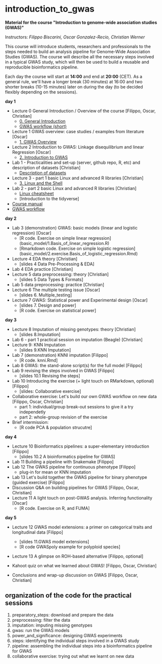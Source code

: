 # introduction_to_gwas

**Material for the course "Introduction to genome-wide association studies (GWAS)"**

Instructors: *Filippo Biscarini, Oscar Gonzalez-Recio, Christian Werner*

This course will introduce students, researchers and professionals to the steps needed to build an analysis pipeline for Genome-Wide Association Studies (GWAS). The course will describe all the necessary steps involved in a typical GWAS study, which will then be used to build a reusable and reproducible bioinformatics pipeline.

Each day the course will start at **14:00** and end at **20:00** (CET).
As a general rule, we'll have a longer break (30 minutes) at 16:00 and two shorter breaks (10-15 minutes) later on during the day (to be decided flexibly depending on the sessions). 

<!-- timetable: [here](https://docs.google.com/spreadsheets/d/1Cy8vBD6I_no8UPzYPU9bz7ASWyI3bc4Y9vcdr5S1TBw/edit#gid=0) -->

**day 1**

- Lecture 0	General Introduction / Overview of the course [Filippo, Oscar, Christian]
    - [0. General Introduction](slides/0_General_Introduction.pdf)
    - [GWAS workflow (short)](slides/GWAS_Workflow_short.pdf)
- Lecture 1	GWAS overview: case studies / examples from literature [Oscar]
    - [1. GWAS Overview](slides/GWAS_overview_case_studies_and_examples.pdf)
- Lecture 2	Introduction to GWAS: Linkage disequilibrium and linear Regression [Oscar]
    - [2. Introduction to GWAS](slides/2_GWAS_LD_and_LR.pdf)
- Lab 1 - Practicalities and set-up (server, github repo, R, etc) and description of datasets [Christian]
    - [Description of datasets](slides/3_Dataset_description.pdf)
- Lecture 3 - part 1 basic Linux and advanced R libraries [Christian]
    - [3. Linux and the Shell](slides/4_Basic_shell.pdf)
- Lab 2 - part 2 basic Linux and advanced R libraries [Christian]
    - [Linux cheatsheet](slides/Linux_cheatsheet.pdf)
    - [Introduction to the tidyverse]<!-- (slides/Tidyverse_Intro.html) -->
 - [Course manual](slides/Introduction_to_GWAS_manual.pdf)
 - [GWAS workflow](slides/GWAS_Workflow.pdf)



**day 2**

- Lab 3 (demonstration) GWAS: basic models (linear and logistic regression) [Oscar]
    - [R code. Exercise on simple linear regression] (basic_model/1.Basis_of_linear_regression.R) 
    - [Rmarkdown code. Exercise on simple logistic regression] (basic_model/2.exercise.Basis_of_logistic_regression.Rmd)
- Lecture 4 EDA theory [Christian]
    - [slides 4 Data Pre-Processing & EDA]<!-- (slides/Data_Pre-Processing_&_EDA.pdf) -->
- Lab 4 EDA practice [Christian]
- Lecture 5 data preprocessing: theory [Christian]
    - [slides 5 Data Types & Formats]<!-- (slides/Data_Types_&_Formats.pdf) -->
- Lab 5 data preprocessing: practice [Christian]
- Lecture 6 The multiple testing issue [Oscar]
    - [slides 6. Multiple_testing]<!-- (slides/Lecture6.pdf) -->
- Lecture 7 GWAS: Statistical power and Experimental design [Oscar]
    - [slides 7. Design and power]<!-- (slides/Lecture7.pdf) -->
    - [R code. Exercise on statistical power]<!-- (5.power_and_significance/StatisticalPower_exercise.R) -->


**day 3**

- Lecture 8	Imputation of missing genotypes: theory [Christian]
    - [slides 8.Imputation]<!-- (slides/Imputation.pdf) -->
- Lab 6 - part 1 practical session on imputation (Beagle) [Christian]
- Lecture 9: KNN Imputation 
    - [slides 9.KNN Imputation]<!-- (slides/9.KNN_imputation.pdf) -->
- Lab 7 (demonstration) KNNI imputation [Filippo]
    - [R code. knni.Rmd]<!-- (3.imputation/knni.Rmd) -->
- Lab 8 GWAS: the stand-alone script(s) for the full model [Filippo]
- Lab 9 revising the steps involved in GWAS [Filippo]
    - [slides 10.1 Revising the steps]<!-- (slides/10.1.Revising_the_steps.pdf) -->
- Lab 10 Introducing the exercise (+ light touch on RMarkdown, optional) [Filippo]
    - [slides: Collaborative exercise]<!-- (slides/Collaborative%20exercise.pdf) -->
- Collaborative exercise: Let's build our own GWAS workflow on new data [Filippo, Oscar, Christian]
    - part 1: individual/group break-out sessions to give it a try independetly
    - part 2: whole-group revision of the exercise
- Brief intermission:
    - [R code PCA & population strucutre]<!--(4.gwas/PCA_Screeplots.R) -->

**day 4**
- Lecture 10 Bioinformatics pipelines: a super-elementary introduction [Filippo]
    - [slides 10.2 A bioinformatics pipeline for GWAS]<!-- (slides/10.2.A_bioinformatics_pipeline_for_GWAS.pdf) -->
- Lab 11 Building a pipeline with Snakemake [Filippo]
- Lab 12 The GWAS pipeline for continuous phenotype [Filippo]
    - plug-in for mean or KNN imputation
- Lab 13 Let's build together the GWAS pipeline for binary phenotype (guided exercise) [Filippo]
- Discussion Q&A on building pipelines for GWAS [Filippo, Oscar, Christian]
- Lecture 11 A light touch on post-GWAS analysis. Inferring functionality [Oscar]
    - [R code. Exercise on R, and FUMA]<!-- (functional_analysis/getGenesFromSNP.R) -->
    
**day 5**

- Lecture 12 GWAS model extensions: a primer on categorical traits and longitudinal data [Filippo]
    - [slides 11.GWAS model extensions]
    - [R code GWASpoly example for polyploid species]<!-- (model_extensions/4.polyploid_gwas.R) -->

- Lecture 13 A glimpse on ROH-based alternative [Filippo, optional]
- Kahoot quiz on what we learned about GWAS! [Filippo, Oscar, Christian]
- Conclusions and wrap-up discussion on GWAS [Filippo, Oscar, Christian]

## organization of the code for the practical sessions

1. preparatory_steps: download and prepare the data
2. preprocessing: filter the data
3. imputation: imputing missing genotypes
4. gwas: run the GWAS models
5. power_and_significance: designing GWAS experiments
6. steps: identifying the individual steps involved in a GWAS study
7. pipeline: assembling the individual steps into a bioinformatics pipeline for GWAS
8. collaborative exercise: trying out what we learnt on new data
